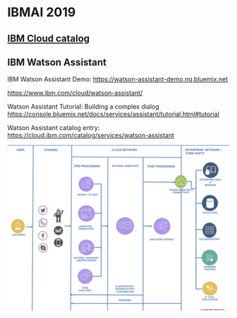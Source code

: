 # IBMAI 2019

## [IBM Cloud catalog](https://console.bluemix.net/catalog/?category=ai)

## IBM Watson Assistant

IBM Watson Assistant Demo: https://watson-assistant-demo.ng.bluemix.net

https://www.ibm.com/cloud/watson-assistant/

Watson Assistant Tutorial: Building a complex dialog https://console.bluemix.net/docs/services/assistant/tutorial.html#tutorial

Watson Assistant catalog entry: https://cloud.ibm.com/catalog/services/watson-assistant

<img src="img/Screen Shot 2019-02-13 at 9.00.45 AM.png">
